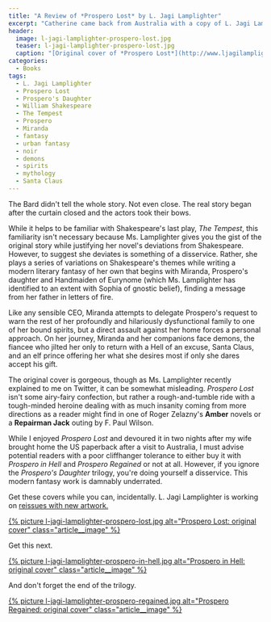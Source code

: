 ```yaml
---
title: "A Review of *Prospero Lost* by L. Jagi Lamplighter"
excerpt: "Catherine came back from Australia with a copy of L. Jagi Lamplighther's *Prospero Lost* as a gift, and I devoured it in two nights. Here's my review."
header:
  image: l-jagi-lamplighter-prospero-lost.jpg
  teaser: l-jagi-lamplighter-prospero-lost.jpg
  caption: "[Original cover of *Prospero Lost*](http://www.ljagilamplighter.com/works/prospero-daughter/)"
categories:
  - Books
tags:
  - L. Jagi Lamplighter
  - Prospero Lost
  - Prospero's Daughter
  - William Shakespeare
  - The Tempest
  - Prospero
  - Miranda
  - fantasy
  - urban fantasy
  - noir
  - demons
  - spirits
  - mythology
  - Santa Claus
---
```

The Bard didn't tell the whole story. Not even close. The real story began after the curtain closed and the actors took their bows.

While it helps to be familiar with Shakespeare's last play, *The Tempest*, this familiarity isn't necessary because Ms. Lamplighter gives you the gist of the original story while justifying her novel's deviations from Shakespeare. However, to suggest she deviates is something of a disservice. Rather, she plays a series of variations on Shakespeare's themes while writing a modern literary fantasy of her own that begins with Miranda, Prospero's daughter and Handmaiden of Eurynome (which Ms. Lamplighter has identified to an extent with Sophia of gnostic belief), finding a message from her father in letters of fire.

Like any sensible CEO, Miranda attempts to delegate Prospero's request to warn the rest of her profoundly and hilariously dysfunctional family to one of her bound spirits, but a direct assault against her home forces a personal approach. On her journey, Miranda and her companions face demons, the fiancee who jilted her only to return with a Hell of an excuse, Santa Claus, and an elf prince offering her what she desires most if only she dares accept his gift.

The original cover is gorgeous, though as Ms. Lamplighter recently explained to me on Twitter, it can be somewhat misleading. *Prospero Lost* isn't some airy-fairy confection, but rather a rough-and-tumble ride with a tough-minded heroine dealing with as much insanity coming from more directions as a reader might find in one of Roger Zelazny's **Amber** novels or a **Repairman Jack** outing by F. Paul Wilson.

While I enjoyed *Prospero Lost* and devoured it in two nights after my wife brought home the US paperback after a visit to Australia, I must advise potential readers with a poor cliffhanger tolerance to either buy it with *Prospero in Hell* and *Prospero Regained* or not at all. However, if you ignore the *Prospero's Daughter* trilogy, you're doing yourself a disservice. This modern fantasy work is damnably underrated.

Get these covers while you can, incidentally. L. Jagi Lamplighter is working on [reissues with new artwork.](http://www.ljagilamplighter.com/2016/07/08/magic-come-to-life/)

[{% picture l-jagi-lamplighter-prospero-lost.jpg alt="Prospero Lost: original cover" class="article__image" %}](http://www.ljagilamplighter.com/works/prospero-daughter/)

Get this next.

[{% picture l-jagi-lamplighter-prospero-in-hell.jpg alt="Prospero in Hell: original cover" class="article__image" %}](http://www.ljagilamplighter.com/works/prospero-daughter/)

And don't forget the end of the trilogy.

[{% picture l-jagi-lamplighter-prospero-regained.jpg alt="Prospero Regained: original cover" class="article__image" %}](http://www.ljagilamplighter.com/works/prospero-daughter/)
